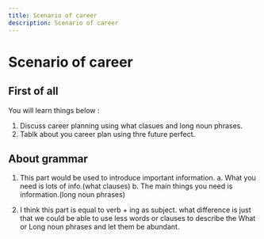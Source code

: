 ```yaml
---
title: Scenario of career
description: Scenario of career
---
```


# Scenario of career

## First of all

You will learn things below :

1. Discuss career planning using what clasues and long noun phrases.  
2. Tablk about you career plan using thre future perfect.

## About grammar

1. This part would be used to introduce important information.
    a. What you need is lots of info.(what clauses)
    b. The main things you need is information.(long noun phrases)

2. I think this part is equal to verb + ing as subject. what difference is just that we could be able to use less words or clauses to describe the What or Long noun phrases and let them be abundant.
